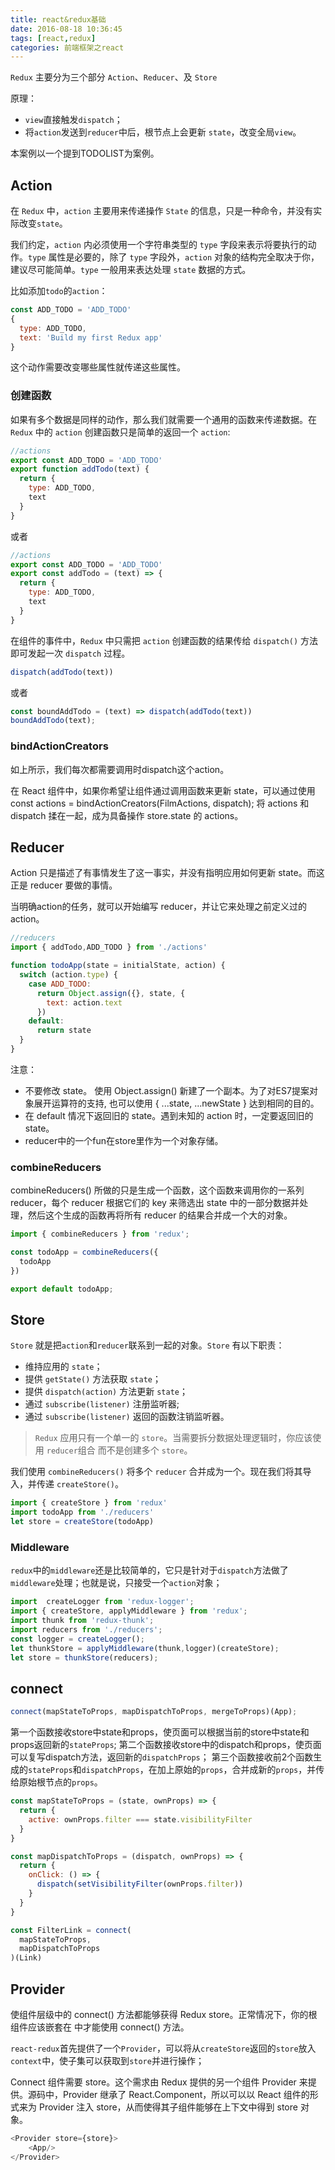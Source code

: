 ```yaml
---
title: react&redux基础
date: 2016-08-18 10:36:45
tags: [react,redux]
categories: 前端框架之react
---
```


`Redux` 主要分为三个部分 `Action`、`Reducer`、及 `Store`

原理：

- `view`直接触发`dispatch`；
- 将`action`发送到`reducer`中后，根节点上会更新	`state`，改变全局`view`。

本案例以一个提到TODOLIST为案例。

<!-- more -->
## Action
在 `Redux` 中，`action` 主要用来传递操作 `State` 的信息，只是一种命令，并没有实际改变`state`。

我们约定，`action` 内必须使用一个字符串类型的 `type` 字段来表示将要执行的动作。`type` 属性是必要的，除了 `type` 字段外，`action` 对象的结构完全取决于你，建议尽可能简单。`type` 一般用来表达处理 `state` 数据的方式。

比如添加`todo`的`action`：

```javascript
const ADD_TODO = 'ADD_TODO'
{
  type: ADD_TODO,
  text: 'Build my first Redux app'
}
```

这个动作需要改变哪些属性就传递这些属性。

### 创建函数
如果有多个数据是同样的动作，那么我们就需要一个通用的函数来传递数据。在 `Redux` 中的 `action` 创建函数只是简单的返回一个 `action`:

```javascript
//actions
export const ADD_TODO = 'ADD_TODO'
export function addTodo(text) {
  return {
    type: ADD_TODO,
    text
  }
}
```
或者

```javascript
//actions
export const ADD_TODO = 'ADD_TODO'
export const addTodo = (text) => {
  return {
    type: ADD_TODO,
    text
  }
}
```

在组件的事件中，`Redux` 中只需把 `action` 创建函数的结果传给 `dispatch()` 方法即可发起一次 `dispatch` 过程。

```javascript
dispatch(addTodo(text))
```
或者

```javascript
const boundAddTodo = (text) => dispatch(addTodo(text))
boundAddTodo(text);
```

### bindActionCreators

如上所示，我们每次都需要调用时dispatch这个action。

在 React 组件中，如果你希望让组件通过调用函数来更新 state，可以通过使用 const actions = bindActionCreators(FilmActions, dispatch); 将 actions 和 dispatch 揉在一起，成为具备操作 store.state 的 actions。

## Reducer

Action 只是描述了有事情发生了这一事实，并没有指明应用如何更新 state。而这正是 reducer 要做的事情。

当明确action的任务，就可以开始编写 reducer，并让它来处理之前定义过的 action。

```javascript
//reducers
import { addTodo,ADD_TODO } from './actions'

function todoApp(state = initialState, action) {
  switch (action.type) {
    case ADD_TODO:
      return Object.assign({}, state, {
        text: action.text
      })
    default:
      return state
  }
}
```
注意：
- 不要修改 state。 使用 Object.assign() 新建了一个副本。为了对ES7提案对象展开运算符的支持, 也可以使用 { ...state, ...newState } 达到相同的目的。
- 在 default 情况下返回旧的 state。遇到未知的 action 时，一定要返回旧的 state。
- reducer中的一个fun在store里作为一个对象存储。

### combineReducers

combineReducers() 所做的只是生成一个函数，这个函数来调用你的一系列 reducer，每个 reducer 根据它们的 key 来筛选出 state 中的一部分数据并处理，然后这个生成的函数再将所有 reducer 的结果合并成一个大的对象。

```javascript
import { combineReducers } from 'redux';

const todoApp = combineReducers({
  todoApp
})

export default todoApp;
```


## Store

`Store` 就是把`action`和`reducer`联系到一起的对象。`Store` 有以下职责：

- 维持应用的 `state`；
- 提供 `getState()` 方法获取 `state`；
- 提供 `dispatch(action)` 方法更新 `state`；
- 通过 `subscribe(listener)` 注册监听器;
- 通过 `subscribe(listener)` 返回的函数注销监听器。

> `Redux` 应用只有一个单一的 `store`。当需要拆分数据处理逻辑时，你应该使用 `reducer`组合 而不是创建多个 `store`。

我们使用 `combineReducers()` 将多个 `reducer` 合并成为一个。现在我们将其导入，并传递 `createStore()`。

```javascript
import { createStore } from 'redux'
import todoApp from './reducers'
let store = createStore(todoApp)
```

### Middleware

`redux`中的`middleware`还是比较简单的，它只是针对于`dispatch`方法做了`middleware`处理；也就是说，只接受一个`action`对象；

```javascript
import  createLogger from 'redux-logger';
import { createStore, applyMiddleware } from 'redux';
import thunk from 'redux-thunk';
import reducers from './reducers';
const logger = createLogger();
let thunkStore = applyMiddleware(thunk,logger)(createStore);
let store = thunkStore(reducers);
```

## connect
```javascript
connect(mapStateToProps, mapDispatchToProps, mergeToProps)(App);
```

第一个函数接收store中state和props，使页面可以根据当前的store中state和props返回新的`stateProps`;
第二个函数接收store中的dispatch和props，使页面可以复写dispatch方法，返回新的`dispatchProps`；
第三个函数接收前2个函数生成的`stateProps`和`dispatchProps`，在加上原始的`props`，合并成新的`props`，并传给原始根节点的`props`。

```javascript
const mapStateToProps = (state, ownProps) => {
  return {
    active: ownProps.filter === state.visibilityFilter
  }
}

const mapDispatchToProps = (dispatch, ownProps) => {
  return {
    onClick: () => {
      dispatch(setVisibilityFilter(ownProps.filter))
    }
  }
}

const FilterLink = connect(
  mapStateToProps,
  mapDispatchToProps
)(Link)
```

## Provider

<Provider store> 使组件层级中的 connect() 方法都能够获得 Redux store。正常情况下，你的根组件应该嵌套在 <Provider> 中才能使用 connect() 方法。

`react-redux`首先提供了一个`Provider`，可以将从`createStore`返回的`store`放入`context`中，使子集可以获取到`store`并进行操作；

Connect 组件需要 store。这个需求由 Redux 提供的另一个组件 Provider 来提供。源码中，Provider 继承了 React.Component，所以可以以 React 组件的形式来为 Provider 注入 store，从而使得其子组件能够在上下文中得到 store 对象。

```javascript
<Provider store={store}>
    <App/>
</Provider>
```

